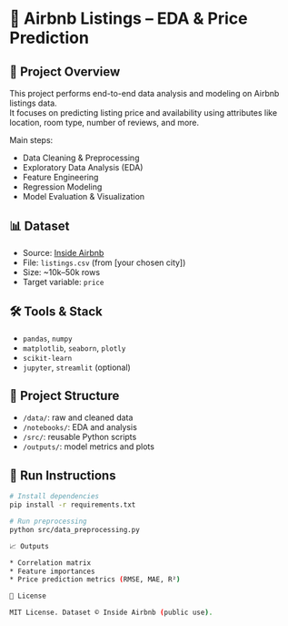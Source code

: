 # 🏡 Airbnb Listings – EDA & Price Prediction

## 📖 Project Overview

This project performs end-to-end data analysis and modeling on Airbnb listings data.  
It focuses on predicting listing price and availability using attributes like location, room type, number of reviews, and more.

Main steps:
- Data Cleaning & Preprocessing
- Exploratory Data Analysis (EDA)
- Feature Engineering
- Regression Modeling
- Model Evaluation & Visualization

## 📊 Dataset

- Source: [Inside Airbnb](http://insideairbnb.com/get-the-data.html)
- File: `listings.csv` (from [your chosen city])
- Size: ~10k–50k rows
- Target variable: `price`

## 🛠️ Tools & Stack

- `pandas`, `numpy`
- `matplotlib`, `seaborn`, `plotly`
- `scikit-learn`
- `jupyter`, `streamlit` (optional)

## 📂 Project Structure

- `/data/`: raw and cleaned data
- `/notebooks/`: EDA and analysis
- `/src/`: reusable Python scripts
- `/outputs/`: model metrics and plots

## 🚀 Run Instructions

```bash
# Install dependencies
pip install -r requirements.txt

# Run preprocessing
python src/data_preprocessing.py

📈 Outputs

* Correlation matrix
* Feature importances
* Price prediction metrics (RMSE, MAE, R²)

📄 License

MIT License. Dataset © Inside Airbnb (public use).
